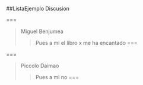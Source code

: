 ##ListaEjemplo Discusion

===
>Miguel Benjumea
>>Pues a mi el libro x me ha encantado
===

===
>Piccolo Daimao
>>Pues a mi no
===

